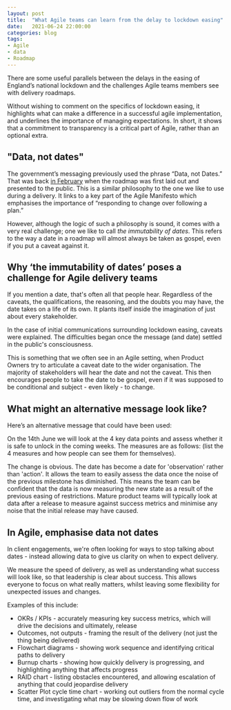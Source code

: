 ```yaml
---
layout: post
title:  "What Agile teams can learn from the delay to lockdown easing"
date:   2021-06-24 22:00:00
categories: blog
tags:
- Agile
- data
- Roadmap
---
```


There are some useful parallels between the delays in the easing of England’s national lockdown and the challenges Agile teams members see with delivery roadmaps.

<!--break-->

Without wishing to comment on the specifics of lockdown easing, it highlights what can make a difference in a successful agile implementation, and underlines the importance of managing expectations. In short, it shows that a commitment to transparency is a critical part of Agile, rather than an optional extra.

## "Data, not dates"
 

The government’s messaging previously used the phrase “Data, not Dates.” That was back [in February](https://www.bbc.co.uk/news/uk-56095552) when the roadmap was first laid out and presented to the public. This is a similar philosophy to the one we like to use during a delivery. It links to a key part of the Agile Manifesto which emphasises the importance of “responding to change over following a plan.”

However, although the logic of such a philosophy is sound, it comes with a very real challenge; one we like to call *the immutability of dates*. This refers to the way a date in a roadmap will almost always be taken as gospel, even if you put a caveat against it.

 

## Why ‘the immutability of dates’ poses a challenge for Agile delivery teams
 

If you mention a date, that's often all that people hear. Regardless of the caveats, the qualifications, the reasoning, and the doubts you may have, the date takes on a life of its own. It plants itself inside the imagination of just about every stakeholder.

 

In the case of initial communications surrounding lockdown easing, caveats were explained. The difficulties began once the message (and date) settled in the public's consciousness.

 

This is something that we often see in an Agile setting, when Product Owners try to articulate a caveat date to the wider organisation. The majority of stakeholders will hear the date and not the caveat. This then encourages people to take the date to be gospel, even if it was supposed to be conditional and subject - even likely - to change.

 

## What might an alternative message look like?
 

Here’s an alternative message that could have been used:

On the 14th June we will look at the 4 key data points and assess whether it is safe to unlock in the coming weeks. The measures are as follows: (list the 4 measures and how people can see them for themselves).

 

The change is obvious. The date has become a date for 'observation' rather than 'action'. It allows the team to easily assess the data once the noise of the previous milestone has diminished. This means the team can be confident that the data is now measuring the new state as a result of the previous easing of restrictions. Mature product teams will typically look at data after a release to measure against success metrics and minimise any noise that the initial release may have caused.

 

## In Agile, emphasise data not dates
 

In client engagements, we're often looking for ways to stop talking about dates - instead allowing data to give us clarity on when to expect delivery.

 

We measure the speed of delivery, as well as understanding what success will look like, so that leadership is clear about success. This allows everyone to focus on what really matters, whilst leaving some flexibility for unexpected issues and changes.

 

Examples of this include:

- OKRs / KPIs - accurately measuring key success metrics, which will drive the decisions and ultimately, release
- Outcomes, not outputs - framing the result of the delivery (not just the thing being delivered)
- Flowchart diagrams - showing work sequence and identifying critical paths to delivery
- Burnup charts - showing how quickly delivery is progressing, and highlighting anything that affects progress
- RAID chart - listing obstacles encountered, and allowing escalation of anything that could jeopardise delivery
- Scatter Plot cycle time chart - working out outliers from the normal cycle time, and investigating what may be slowing down flow of work
 
